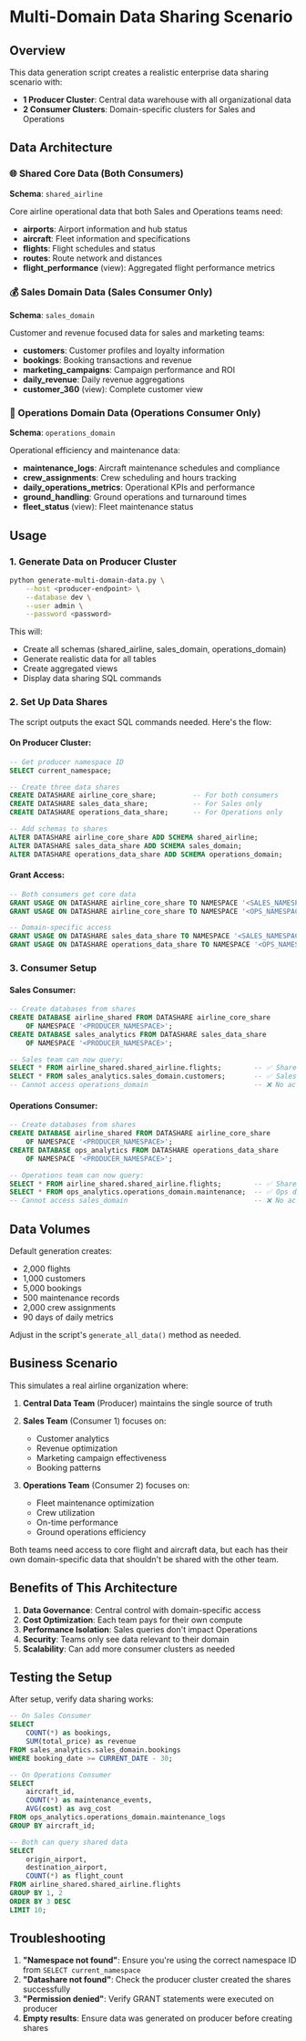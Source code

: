 # Multi-Domain Data Sharing Scenario

## Overview

This data generation script creates a realistic enterprise data sharing scenario with:
- **1 Producer Cluster**: Central data warehouse with all organizational data
- **2 Consumer Clusters**: Domain-specific clusters for Sales and Operations

## Data Architecture

### 🌐 Shared Core Data (Both Consumers)
**Schema**: `shared_airline`

Core airline operational data that both Sales and Operations teams need:
- **airports**: Airport information and hub status
- **aircraft**: Fleet information and specifications  
- **flights**: Flight schedules and status
- **routes**: Route network and distances
- **flight_performance** (view): Aggregated flight performance metrics

### 💰 Sales Domain Data (Sales Consumer Only)
**Schema**: `sales_domain`

Customer and revenue focused data for sales and marketing teams:
- **customers**: Customer profiles and loyalty information
- **bookings**: Booking transactions and revenue
- **marketing_campaigns**: Campaign performance and ROI
- **daily_revenue**: Daily revenue aggregations
- **customer_360** (view): Complete customer view

### 🔧 Operations Domain Data (Operations Consumer Only)
**Schema**: `operations_domain`

Operational efficiency and maintenance data:
- **maintenance_logs**: Aircraft maintenance schedules and compliance
- **crew_assignments**: Crew scheduling and hours tracking
- **daily_operations_metrics**: Operational KPIs and performance
- **ground_handling**: Ground operations and turnaround times
- **fleet_status** (view): Fleet maintenance status

## Usage

### 1. Generate Data on Producer Cluster

```bash
python generate-multi-domain-data.py \
    --host <producer-endpoint> \
    --database dev \
    --user admin \
    --password <password>
```

This will:
- Create all schemas (shared_airline, sales_domain, operations_domain)
- Generate realistic data for all tables
- Create aggregated views
- Display data sharing SQL commands

### 2. Set Up Data Shares

The script outputs the exact SQL commands needed. Here's the flow:

#### On Producer Cluster:
```sql
-- Get producer namespace ID
SELECT current_namespace;

-- Create three data shares
CREATE DATASHARE airline_core_share;         -- For both consumers
CREATE DATASHARE sales_data_share;           -- For Sales only
CREATE DATASHARE operations_data_share;      -- For Operations only

-- Add schemas to shares
ALTER DATASHARE airline_core_share ADD SCHEMA shared_airline;
ALTER DATASHARE sales_data_share ADD SCHEMA sales_domain;
ALTER DATASHARE operations_data_share ADD SCHEMA operations_domain;
```

#### Grant Access:
```sql
-- Both consumers get core data
GRANT USAGE ON DATASHARE airline_core_share TO NAMESPACE '<SALES_NAMESPACE_ID>';
GRANT USAGE ON DATASHARE airline_core_share TO NAMESPACE '<OPS_NAMESPACE_ID>';

-- Domain-specific access
GRANT USAGE ON DATASHARE sales_data_share TO NAMESPACE '<SALES_NAMESPACE_ID>';
GRANT USAGE ON DATASHARE operations_data_share TO NAMESPACE '<OPS_NAMESPACE_ID>';
```

### 3. Consumer Setup

#### Sales Consumer:
```sql
-- Create databases from shares
CREATE DATABASE airline_shared FROM DATASHARE airline_core_share 
    OF NAMESPACE '<PRODUCER_NAMESPACE>';
CREATE DATABASE sales_analytics FROM DATASHARE sales_data_share 
    OF NAMESPACE '<PRODUCER_NAMESPACE>';

-- Sales team can now query:
SELECT * FROM airline_shared.shared_airline.flights;        -- ✅ Shared data
SELECT * FROM sales_analytics.sales_domain.customers;       -- ✅ Sales data
-- Cannot access operations_domain                          -- ❌ No access
```

#### Operations Consumer:
```sql
-- Create databases from shares
CREATE DATABASE airline_shared FROM DATASHARE airline_core_share 
    OF NAMESPACE '<PRODUCER_NAMESPACE>';
CREATE DATABASE ops_analytics FROM DATASHARE operations_data_share 
    OF NAMESPACE '<PRODUCER_NAMESPACE>';

-- Operations team can now query:
SELECT * FROM airline_shared.shared_airline.flights;        -- ✅ Shared data
SELECT * FROM ops_analytics.operations_domain.maintenance;  -- ✅ Ops data
-- Cannot access sales_domain                               -- ❌ No access
```

## Data Volumes

Default generation creates:
- 2,000 flights
- 1,000 customers
- 5,000 bookings
- 500 maintenance records
- 2,000 crew assignments
- 90 days of daily metrics

Adjust in the script's `generate_all_data()` method as needed.

## Business Scenario

This simulates a real airline organization where:

1. **Central Data Team** (Producer) maintains the single source of truth
2. **Sales Team** (Consumer 1) focuses on:
   - Customer analytics
   - Revenue optimization
   - Marketing campaign effectiveness
   - Booking patterns

3. **Operations Team** (Consumer 2) focuses on:
   - Fleet maintenance optimization
   - Crew utilization
   - On-time performance
   - Ground operations efficiency

Both teams need access to core flight and aircraft data, but each has their own domain-specific data that shouldn't be shared with the other team.

## Benefits of This Architecture

1. **Data Governance**: Central control with domain-specific access
2. **Cost Optimization**: Each team pays for their own compute
3. **Performance Isolation**: Sales queries don't impact Operations
4. **Security**: Teams only see data relevant to their domain
5. **Scalability**: Can add more consumer clusters as needed

## Testing the Setup

After setup, verify data sharing works:

```sql
-- On Sales Consumer
SELECT 
    COUNT(*) as bookings,
    SUM(total_price) as revenue
FROM sales_analytics.sales_domain.bookings
WHERE booking_date >= CURRENT_DATE - 30;

-- On Operations Consumer  
SELECT 
    aircraft_id,
    COUNT(*) as maintenance_events,
    AVG(cost) as avg_cost
FROM ops_analytics.operations_domain.maintenance_logs
GROUP BY aircraft_id;

-- Both can query shared data
SELECT 
    origin_airport,
    destination_airport,
    COUNT(*) as flight_count
FROM airline_shared.shared_airline.flights
GROUP BY 1, 2
ORDER BY 3 DESC
LIMIT 10;
```

## Troubleshooting

1. **"Namespace not found"**: Ensure you're using the correct namespace ID from `SELECT current_namespace`
2. **"Datashare not found"**: Check the producer cluster created the shares successfully
3. **"Permission denied"**: Verify GRANT statements were executed on producer
4. **Empty results**: Ensure data was generated on producer before creating shares